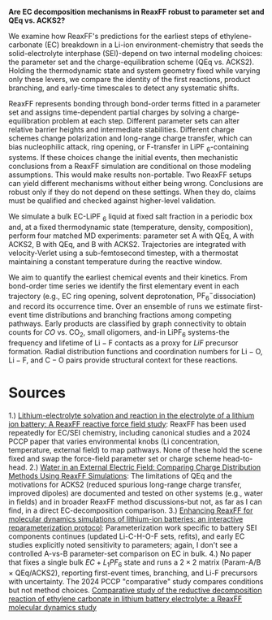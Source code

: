 
**Are EC decomposition mechanisms in ReaxFF robust to parameter set and QEq vs. ACKS2?**

We examine how ReaxFF's predictions for the earliest steps of ethylene-carbonate (EC) breakdown in a Li-ion environment-chemistry that seeds the solid-electrolyte interphase (SEI)-depend on two internal modeling choices: the parameter set and the charge-equilibration scheme (QEq vs. ACKS2). Holding the thermodynamic state and system geometry fixed while varying only these levers, we compare the identity of the first reactions, product branching, and early-time timescales to detect any systematic shifts.

ReaxFF represents bonding through bond-order terms fitted in a parameter set and assigns time-dependent partial charges by solving a charge-equilibration problem at each step. Different parameter sets can alter relative barrier heights and intermediate stabilities. Different charge schemes change polarization and long-range charge transfer, which can bias nucleophilic attack, ring opening, or F-transfer in LiPF ${ }_6$-containing systems. If these choices change the initial events, then mechanistic conclusions from a ReaxFF simulation are conditional on those modeling assumptions. This would make results non-portable. Two ReaxFF setups can yield different mechanisms without either being wrong. Conclusions are robust only if they do not depend on these settings. When they do, claims must be qualified and checked against higher-level validation.

We simulate a bulk EC-LiPF ${ }_6$ liquid at fixed salt fraction in a periodic box and, at a fixed thermodynamic state (temperature, density, composition), perform four matched MD experiments: parameter set A with QEq, A with ACKS2, B with QEq, and B with ACKS2. Trajectories are integrated with velocity-Verlet using a sub-femtosecond timestep, with a thermostat maintaining a constant temperature during the reactive window.

We aim to quantify the earliest chemical events and their kinetics. From bond-order time series we identify the first elementary event in each trajectory (e.g., EC ring opening, solvent deprotonation, $\mathrm{PF}_6^{-}$dissociation) and record its occurrence time. Over an ensemble of runs we estimate first-event time distributions and branching fractions among competing pathways. Early products are classified by graph connectivity to obtain counts for $CO$ vs. $\mathrm{CO}_2$, small oligomers, and-in $\mathrm{LiPF}_6$ systems-the frequency and lifetime of $\mathrm{Li}-\mathrm{F}$ contacts as a proxy for $LiF$ precursor formation. Radial distribution functions and coordination numbers for $\mathrm{Li}-\mathrm{O}, \mathrm{Li}-\mathrm{F}$, and $\mathrm{C}-\mathrm{O}$ pairs provide structural context for these reactions.


# Sources

1.) [Lithium-electrolyte solvation and reaction in the electrolyte of a lithium ion battery: A ReaxFF reactive force field study](https://pubs.aip.org/aip/jcp/article/152/18/184301/1061898/Lithium-electrolyte-solvation-and-reaction-in-the): ReaxFF has been used repeatedly for EC/SEI chemistry, including canonical studies and a 2024 PCCP paper that varies environmental knobs (Li concentration, temperature, external field) to map pathways. None of these hold the scene fixed and swap the force-field parameter set or charge scheme head-to-head.
2.) [Water in an External Electric Field: Comparing Charge Distribution Methods Using ReaxFF Simulations](https://pubs.acs.org/doi/full/10.1021/acs.jctc.1c00975): The limitations of QEq and the motivations for ACKS2 (reduced spurious long-range charge transfer, improved dipoles) are documented and tested on other systems (e.g., water in fields) and in broader ReaxFF method discussions-but not, as far as I can find, in a direct EC-decomposition comparison.
3.) [Enhancing ReaxFF for molecular dynamics simulations of lithium-ion batteries: an interactive reparameterization protocol](https://pmc.ncbi.nlm.nih.gov/articles/PMC10782028/): Parameterization work specific to battery SEI components continues (updated Li-C-H-O-F sets, refits), and early EC studies explicitly noted sensitivity to parameters; again, I don't see a controlled A-vs-B parameter-set comparison on EC in bulk.
4.) No paper that fixes a single bulk $E C+L_1 P F_6$ state and runs a $2 \times 2$ matrix (Param-A/B $\times$ QEq/ACKS2), reporting first-event times, branching, and Li-F precursors with uncertainty. The 2024 PCCP "comparative" study compares conditions but not method choices. [Comparative study of the reductive decomposition reaction of ethylene carbonate in lithium battery electrolyte: a ReaxFF molecular dynamics study](https://pubs.rsc.org/en/content/articlehtml/2024/cp/d3cp05626k)

